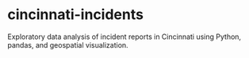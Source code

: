 # cincinnati-incidents
Exploratory data analysis of incident reports in Cincinnati using Python, pandas, and geospatial visualization.
